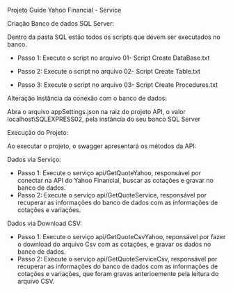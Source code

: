 Projeto Guide Yahoo Financial - Service

Criação Banco de dados SQL Server:

Dentro da pasta SQL estão todos os scripts que devem ser executados no banco.

- Passo 1: Execute o script no arquivo 01- Script Create DataBase.txt

- Passo 2: Execute o script no arquivo 02- Script Create Table.txt

- Passo 3: Execute o script no arquivo 03- Script Create Procedures.txt

Alteração Instância da conexão com o banco de dados:

Abra o arquivo appSettings.json na raiz do projeto API, o valor localhost\\SQLEXPRESS02, pela instância do seu banco SQL Server

Execução do Projeto:

Ao executar o projeto, o swagger apresentará os métodos da API:

Dados via Serviço:
- Passo 1: Execute o serviço api/GetQuoteYahoo, responsável por conectar na API do Yahoo Financial, buscar as cotações e gravar no banco de dados.
- Passo 2: Execute o serviço api/GetQuoteService, responsável por recuperar as informações do banco de dados com as informações de cotações e variações.

Dados via Download CSV:
- Passo 1: Execute o serviço api/GetQuoteCsvYahoo, reponsável por fazer o download do arquivo Csv com as cotações, e gravar os dados no banco de dados.
- Passo 2: Execute o serviço api/GetQuoteServiceCsv, responsável por recuperar as informações do banco de dados com as informações de cotações e variações, que foram gravas anterioemente pela leitura do arquivo CSV.


